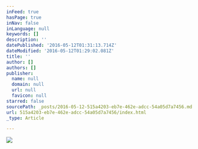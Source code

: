 ```yaml
---
inFeed: true
hasPage: true
inNav: false
inLanguage: null
keywords: []
description: ''
datePublished: '2016-05-12T01:31:13.714Z'
dateModified: '2016-05-12T01:29:02.081Z'
title: ''
author: []
authors: []
publisher:
  name: null
  domain: null
  url: null
  favicon: null
starred: false
sourcePath: _posts/2016-05-12-515a4203-eb7e-462e-adcc-54a05d7a7456.md
url: 515a4203-eb7e-462e-adcc-54a05d7a7456/index.html
_type: Article

---
```

![](https://the-grid-user-content.s3-us-west-2.amazonaws.com/1782b626-fd45-4164-bf8f-3a59360ddd5b.jpg)
